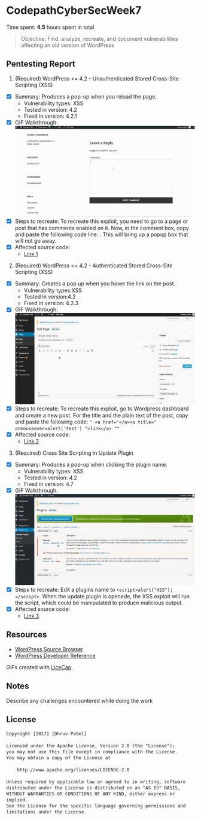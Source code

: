 # CodepathCyberSecWeek7

Time spent: **4.5** hours spent in total

> Objective: Find, analyze, recreate, and document vulnerabilities affecting an old version of WordPress

## Pentesting Report

1. (Required) WordPress <= 4.2 - Unauthenticated Stored Cross-Site Scripting (XSS)
  - [X] Summary: Produces a pop-up when you reload the page.
    - Vulnerability types: XSS
    - Tested in version: 4.2
    - Fixed in version: 4.2.1
  - [X] GIF Walkthrough: <img src="https://github.com/dhruvp5/CodepathCyberSecWeek7/blob/master/Asg7_1.gif?raw=true" alt="gif">
  - [X] Steps to recreate: To recreate this exploit, you need to go to a page or post that has comments enabled on it.  Now, in the comment box, copy and paste the following code line: <script>while(1){alert(document.cookie);}</script>.  This will bring up a popup box that will not go away.
  - [X] Affected source code:
    - [Link 1](https://compsecurityconcepts.wordpress.com/tag/cross-site-scripting/)
2. (Required) WordPress <= 4.2 - Authenticated Stored Cross-Site Scripting (XSS)
  - [X] Summary: Creates a pop up when you hover the link on the post.
    - Vulnerability types:XSS
    - Tested in version:4.2
    - Fixed in version: 4.2.3
  - [X] GIF Walkthrough: <img src="https://github.com/dhruvp5/CodepathCyberSecWeek7/blob/master/Asg7_2.gif?raw=true" alt="gif">
  - [X] Steps to recreate: To recreate this exploit, go to Wordpress dashboard and create a new post.  For the title and the plain text of the post, copy and paste the following code: `" <a href="</a><a title=" onmouseover=alert('test') ">link</a> ""`
  - [X] Affected source code:
    - [Link 2](https://github.com/WordPress/WordPress/blob/master/wp-includes/shortcodes.php)
3. (Required) Cross Site Scripting in Update Plugin
  - [X] Summary: Produces a pop-up when clicking the plugin name.
    - Vulnerability types: XSS
    - Tested in version: 4.2
    - Fixed in version: 4.7
  - [X] GIF Walkthrough: <img src="https://github.com/dhruvp5/CodepathCyberSecWeek7/blob/master/Asg7_3.gif?raw=true" alt="gif">
  - [X] Steps to recreate: Edit a plugins name to `<script>alert("XSS");</script>`. When the update plugin is openede, the XSS exploit will run the script, which could be manipulated to produce malicious output.
  - [X] Affected source code:
    - [Link 3](https://core.trac.wordpress.org/browser/trunk/src/wp-includes/shortcodes.php)

## Resources

- [WordPress Source Browser](https://core.trac.wordpress.org/browser/)
- [WordPress Developer Reference](https://developer.wordpress.org/reference/)

GIFs created with [LiceCap](http://www.cockos.com/licecap/).

## Notes

Describe any challenges encountered while doing the work

## License

    Copyright [2017] [Dhruv Patel]

    Licensed under the Apache License, Version 2.0 (the "License");
    you may not use this file except in compliance with the License.
    You may obtain a copy of the License at

        http://www.apache.org/licenses/LICENSE-2.0

    Unless required by applicable law or agreed to in writing, software
    distributed under the License is distributed on an "AS IS" BASIS,
    WITHOUT WARRANTIES OR CONDITIONS OF ANY KIND, either express or implied.
    See the License for the specific language governing permissions and
    limitations under the License.
